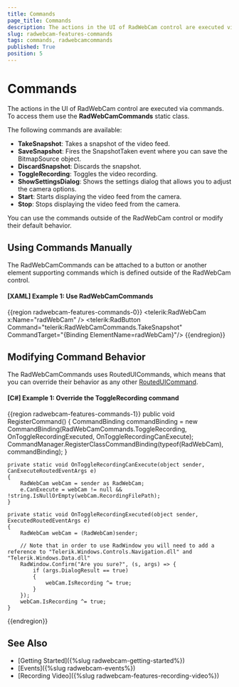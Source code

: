 ```yaml
---
title: Commands
page_title: Commands
description: The actions in the UI of RadWebCam control are executed via commands from the RadWebCamCommands static class. 
slug: radwebcam-features-commands
tags: commands, radwebcamcommands
published: True
position: 5
---
```


# Commands

The actions in the UI of RadWebCam control are executed via commands. To access them use the __RadWebCamCommands__ static class. 

The following commands are available:

* __TakeSnapshot__: Takes a snapshot of the video feed. 
* __SaveSnapshot__: Fires the SnapshotTaken event where you can save the BitmapSource object.
* __DiscardSnapshot__: Discards the snapshot.
* __ToggleRecording__: Toggles the video recording.
* __ShowSettingsDialog__: Shows the settings dialog that allows you to adjust the camera options.
* __Start__: Starts displaying the video feed from the camera.
* __Stop__: Stops displaying the video feed from the camera.

You can use the commands outside of the RadWebCam control or modify their default behavior.

## Using Commands Manually

The RadWebCamCommands can be attached to a button or another element supporting commands which is defined outside of the RadWebCam control.

#### __[XAML] Example 1: Use RadWebCamCommands__
{{region radwebcam-features-commands-0}}
	<telerik:RadWebCam x:Name="radWebCam" />
	<telerik:RadButton Command="telerik:RadWebCamCommands.TakeSnapshot"  CommandTarget="{Binding ElementName=radWebCam}"/>
{{endregion}}

## Modifying Command Behavior

The RadWebCamCommands uses RoutedUICommands, which means that you can override their behavior as any other [RoutedUICommand](https://docs.microsoft.com/en-us/dotnet/api/system.windows.input.routeduicommand?view=netframework-4.7.2).

#### __[C#] Example 1: Override the ToggleRecording command__
{{region radwebcam-features-commands-1}}
	public void RegisterCommand()
	{
		CommandBinding commandBinding = new CommandBinding(RadWebCamCommands.ToggleRecording, OnToggleRecordingExecuted, OnToggleRecordingCanExecute);
		CommandManager.RegisterClassCommandBinding(typeof(RadWebCam), commandBinding);
	}
	
	private static void OnToggleRecordingCanExecute(object sender, CanExecuteRoutedEventArgs e)
	{
		RadWebCam webCam = sender as RadWebCam;
		e.CanExecute = webCam != null && !string.IsNullOrEmpty(webCam.RecordingFilePath);
	}

	private static void OnToggleRecordingExecuted(object sender, ExecutedRoutedEventArgs e)
	{
		RadWebCam webCam = (RadWebCam)sender;
				
		// Note that in order to use RadWindow you will need to add a reference to "Telerik.Windows.Controls.Navigation.dll" and "Telerik.Windows.Data.dll"
		RadWindow.Confirm("Are you sure?", (s, args) => {
			if (args.DialogResult == true) 
			{
				webCam.IsRecording ^= true;
			}
		}); 
		webCam.IsRecording ^= true;
	}
{{endregion}}

## See Also  
* [Getting Started]({%slug radwebcam-getting-started%})
* [Events]({%slug radwebcam-events%})
* [Recording Video]({%slug radwebcam-features-recording-video%})